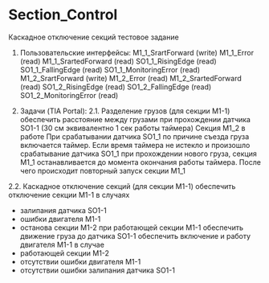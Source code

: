 # Section_Control
Каскадное отключение секций тестовое задание

1. Пользовательские интерфейсы:
M1_1_SrartForward (write)
M1_1_Error (read)
M1_1_SrartedForward (read)
SO1_1_RisingEdge (read)
SO1_1_FallingEdge (read)
SO1_1_MonitoringError (read)
M1_2_SrartForward (write)
M1_2_Error (read)
M1_2_SrartedForward (read)
SO1_2_RisingEdge (read)
SO1_2_FallingEdge (read)
SO1_2_MonitoringError (read)

2. Задачи (TIA Portal):
2.1. Разделение грузов (для секции M1-1)
обеспечить расстояние между грузами при прохождении датчика SO1-1 (30 см эквивалентно 1 сек работы
таймера)
Секция M1_2 в работе
При срабатывании датчика SO1_1 по причине съезда груза включается таймер. Если время таймера не истекло и
произошло срабатывание датчика SO1_1 при прохождении нового груза, секция M1_1 останавливается до
момента окончания работы таймера. После чего происходит повторный запуск секции M1_1

2.2. Каскадное отключение секций (для секции M1-1)
обеспечить отключение секции M1-1 в случаях
- залипания датчика SO1-1
- ошибки двигателя M1-1
- останова секции M1-2 при работающей секции M1-1 обеспечить движение груза до датчика SO1-1
обеспечить включение и работу двигателя M1-1 в случае
- работающей секции M1-2
- отсутствии ошибки двигателя M1-1
- отсутствии ошибки залипания датчика SO1-1
